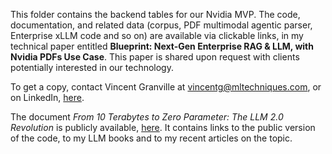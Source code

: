 This folder contains the backend tables for our Nvidia MVP. The code, documentation, and related data (corpus, PDF multimodal agentic parser, Enterprise xLLM code and so on) are available via clickable links, in my technical paper entitled <b>Blueprint: Next-Gen Enterprise RAG & LLM, with Nvidia PDFs Use Case</b>. This paper is shared upon request with clients potentially interested in our technology. 

To get a copy, contact Vincent Granville at  <a href="vincentg@mltechniques.com">vincentg@mltechniques.com</a>, or on LinkedIn, <a href="https://www.linkedin.com/in/vincentg/">here</a>. 

The document <em>From 10 Terabytes to Zero Parameter: The LLM 2.0 Revolution</em> is publicly available, <a href="https://mltechniques.com/2024/12/08/from-10-terabytes-to-zero-parameter-the-llm-2-0-revolution/">here</a>. It contains links to the public version of the code, to my LLM books and to my recent articles on the topic.
